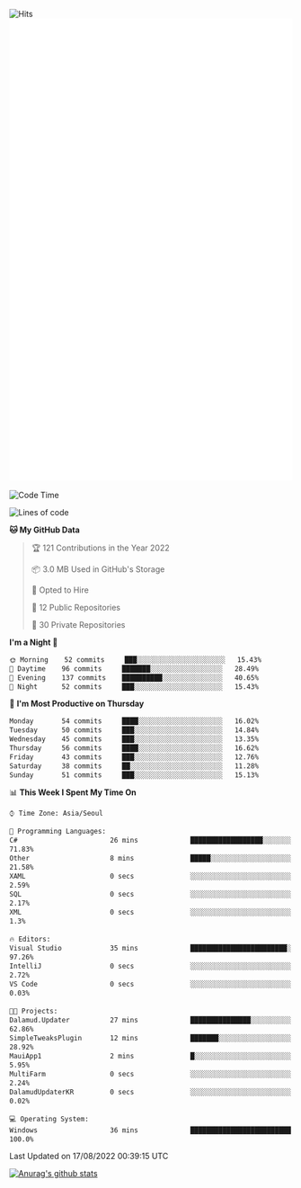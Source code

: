 ![Hits](https://hits.seeyoufarm.com/api/count/incr/badge.svg?url=https%3A%2F%2Fgithub.com%2Fkokose1234&count_bg=%2379C83D&title_bg=%23555555&icon=apple.svg&icon_color=%23E7E7E7&title=hits&edge_flat=false)
<br/>
![Metrics](https://github.com/kokose1234/kokose1234/blob/main/github-metrics.svg)

<!--START_SECTION:waka-->
![Code Time](http://img.shields.io/badge/Code%20Time-664%20hrs%2014%20mins-blue)

![Lines of code](https://img.shields.io/badge/From%20Hello%20World%20I%27ve%20Written-936%20Thousand%20lines%20of%20code-blue)

**🐱 My GitHub Data** 

> 🏆 121 Contributions in the Year 2022
 > 
> 📦 3.0 MB Used in GitHub's Storage 
 > 
> 💼 Opted to Hire
 > 
> 📜 12 Public Repositories 
 > 
> 🔑 30 Private Repositories  
 > 
**I'm a Night 🦉** 

```text
🌞 Morning    52 commits     ███░░░░░░░░░░░░░░░░░░░░░░   15.43% 
🌆 Daytime    96 commits     ███████░░░░░░░░░░░░░░░░░░   28.49% 
🌃 Evening    137 commits    ██████████░░░░░░░░░░░░░░░   40.65% 
🌙 Night      52 commits     ███░░░░░░░░░░░░░░░░░░░░░░   15.43%

```
📅 **I'm Most Productive on Thursday** 

```text
Monday       54 commits     ████░░░░░░░░░░░░░░░░░░░░░   16.02% 
Tuesday      50 commits     ███░░░░░░░░░░░░░░░░░░░░░░   14.84% 
Wednesday    45 commits     ███░░░░░░░░░░░░░░░░░░░░░░   13.35% 
Thursday     56 commits     ████░░░░░░░░░░░░░░░░░░░░░   16.62% 
Friday       43 commits     ███░░░░░░░░░░░░░░░░░░░░░░   12.76% 
Saturday     38 commits     ██░░░░░░░░░░░░░░░░░░░░░░░   11.28% 
Sunday       51 commits     ███░░░░░░░░░░░░░░░░░░░░░░   15.13%

```


📊 **This Week I Spent My Time On** 

```text
⌚︎ Time Zone: Asia/Seoul

💬 Programming Languages: 
C#                       26 mins             ██████████████████░░░░░░░   71.83% 
Other                    8 mins              █████░░░░░░░░░░░░░░░░░░░░   21.58% 
XAML                     0 secs              ░░░░░░░░░░░░░░░░░░░░░░░░░   2.59% 
SQL                      0 secs              ░░░░░░░░░░░░░░░░░░░░░░░░░   2.17% 
XML                      0 secs              ░░░░░░░░░░░░░░░░░░░░░░░░░   1.3%

🔥 Editors: 
Visual Studio            35 mins             ████████████████████████░   97.26% 
IntelliJ                 0 secs              ░░░░░░░░░░░░░░░░░░░░░░░░░   2.72% 
VS Code                  0 secs              ░░░░░░░░░░░░░░░░░░░░░░░░░   0.03%

🐱‍💻 Projects: 
Dalamud.Updater          27 mins             ███████████████░░░░░░░░░░   62.86% 
SimpleTweaksPlugin       12 mins             ███████░░░░░░░░░░░░░░░░░░   28.92% 
MauiApp1                 2 mins              █░░░░░░░░░░░░░░░░░░░░░░░░   5.95% 
MultiFarm                0 secs              ░░░░░░░░░░░░░░░░░░░░░░░░░   2.24% 
DalamudUpdaterKR         0 secs              ░░░░░░░░░░░░░░░░░░░░░░░░░   0.02%

💻 Operating System: 
Windows                  36 mins             █████████████████████████   100.0%

```


 Last Updated on 17/08/2022 00:39:15 UTC
<!--END_SECTION:waka-->

[![Anurag's github stats](https://github-readme-stats.vercel.app/api?username=kokose1234&theme=dracula)](https://github.com/anuraghazra/github-readme-stats)



	
